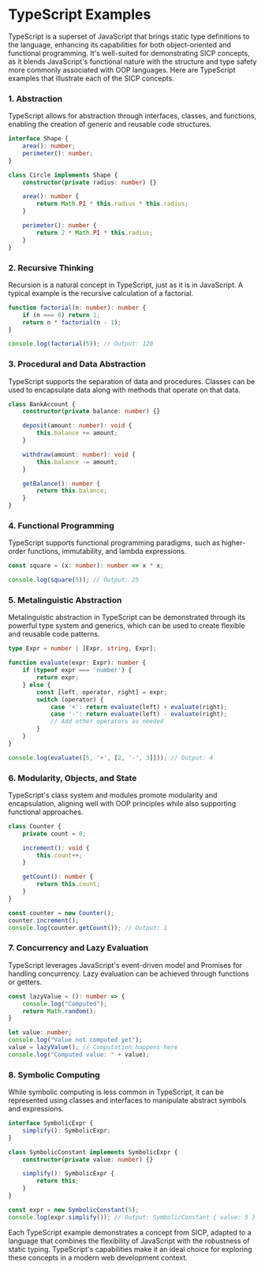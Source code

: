 # TypeScript Examples

TypeScript is a superset of JavaScript that brings static type definitions to the language, enhancing its capabilities for both object-oriented and functional programming. It's well-suited for demonstrating SICP concepts, as it blends JavaScript's functional nature with the structure and type safety more commonly associated with OOP languages. Here are TypeScript examples that illustrate each of the SICP concepts.

### 1. Abstraction

TypeScript allows for abstraction through interfaces, classes, and functions, enabling the creation of generic and reusable code structures.

```typescript
interface Shape {
    area(): number;
    perimeter(): number;
}

class Circle implements Shape {
    constructor(private radius: number) {}

    area(): number {
        return Math.PI * this.radius * this.radius;
    }

    perimeter(): number {
        return 2 * Math.PI * this.radius;
    }
}
```

### 2. Recursive Thinking

Recursion is a natural concept in TypeScript, just as it is in JavaScript. A typical example is the recursive calculation of a factorial.

```typescript
function factorial(n: number): number {
    if (n === 0) return 1;
    return n * factorial(n - 1);
}

console.log(factorial(5)); // Output: 120
```

### 3. Procedural and Data Abstraction

TypeScript supports the separation of data and procedures. Classes can be used to encapsulate data along with methods that operate on that data.

```typescript
class BankAccount {
    constructor(private balance: number) {}

    deposit(amount: number): void {
        this.balance += amount;
    }

    withdraw(amount: number): void {
        this.balance -= amount;
    }

    getBalance(): number {
        return this.balance;
    }
}
```

### 4. Functional Programming

TypeScript supports functional programming paradigms, such as higher-order functions, immutability, and lambda expressions.

```typescript
const square = (x: number): number => x * x;

console.log(square(5)); // Output: 25
```

### 5. Metalinguistic Abstraction

Metalinguistic abstraction in TypeScript can be demonstrated through its powerful type system and generics, which can be used to create flexible and reusable code patterns.

```typescript
type Expr = number | [Expr, string, Expr];

function evaluate(expr: Expr): number {
    if (typeof expr === 'number') {
        return expr;
    } else {
        const [left, operator, right] = expr;
        switch (operator) {
            case '+': return evaluate(left) + evaluate(right);
            case '-': return evaluate(left) - evaluate(right);
            // Add other operators as needed
        }
    }
}

console.log(evaluate([5, '+', [2, '-', 3]])); // Output: 4
```

### 6. Modularity, Objects, and State

TypeScript's class system and modules promote modularity and encapsulation, aligning well with OOP principles while also supporting functional approaches.

```typescript
class Counter {
    private count = 0;

    increment(): void {
        this.count++;
    }

    getCount(): number {
        return this.count;
    }
}

const counter = new Counter();
counter.increment();
console.log(counter.getCount()); // Output: 1
```

### 7. Concurrency and Lazy Evaluation

TypeScript leverages JavaScript's event-driven model and Promises for handling concurrency. Lazy evaluation can be achieved through functions or getters.

```typescript
const lazyValue = (): number => {
    console.log("Computed");
    return Math.random();
}

let value: number;
console.log("Value not computed yet");
value = lazyValue(); // Computation happens here
console.log("Computed value: " + value);
```

### 8. Symbolic Computing

While symbolic computing is less common in TypeScript, it can be represented using classes and interfaces to manipulate abstract symbols and expressions.

```typescript
interface SymbolicExpr {
    simplify(): SymbolicExpr;
}

class SymbolicConstant implements SymbolicExpr {
    constructor(private value: number) {}

    simplify(): SymbolicExpr {
        return this;
    }
}

const expr = new SymbolicConstant(5);
console.log(expr.simplify()); // Output: SymbolicConstant { value: 5 }
```

Each TypeScript example demonstrates a concept from SICP, adapted to a language that combines the flexibility of JavaScript with the robustness of static typing. TypeScript's capabilities make it an ideal choice for exploring these concepts in a modern web development context.